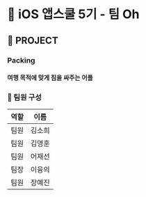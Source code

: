 # 📱 iOS 앱스쿨 5기 - 팀 Oh
## 🚀 PROJECT
### Packing
#### 여행 목적에 맞게 짐을 싸주는 어플

### 🌟 팀원 구성

| 역할 | 이름   |
|:----:|-------|
팀원 | 김소희
팀원 | 김영훈
팀원 | 어재선
팀장 | 이융의
팀원 | 장예진
